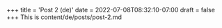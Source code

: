+++
title = 'Post 2 (de)'
date = 2022-07-08T08:32:10-07:00
draft = false
+++
This is content/de/posts/post-2.md
